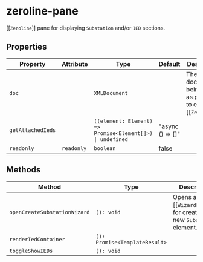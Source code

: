 # zeroline-pane

[[`Zeroline`]] pane for displaying `Substation` and/or `IED` sections.

## Properties

| Property          | Attribute  | Type                                             | Default          | Description                                      |
|-------------------|------------|--------------------------------------------------|------------------|--------------------------------------------------|
| `doc`             |            | `XMLDocument`                                    |                  | The document being edited as provided to editor by [[`Zeroline`]]. |
| `getAttachedIeds` |            | `((element: Element) => Promise<Element[]>) \| undefined` | "async () => []" |                                                  |
| `readonly`        | `readonly` | `boolean`                                        | false            |                                                  |

## Methods

| Method                       | Type                          | Description                                      |
|------------------------------|-------------------------------|--------------------------------------------------|
| `openCreateSubstationWizard` | `(): void`                    | Opens a [[`WizardDialog`]] for creating a new `Substation` element. |
| `renderIedContainer`         | `(): Promise<TemplateResult>` |                                                  |
| `toggleShowIEDs`             | `(): void`                    |                                                  |
